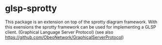 # glsp-sprotty

This package is an extension on top of the sprotty diagram framework. With this exensions the sprotty framework can be used for implementing a GLSP client. (Graphical Language Server Protocol) (see also https://github.com/ObeoNetwork/GraphicalServerProtocol)
